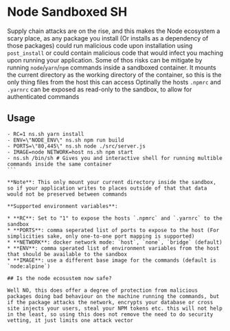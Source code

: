 # Node Sandboxed SH

Supply chain attacks are on the rise, and this makes the Node ecosystem a scary place, as any package you install (Or installs as a dependency of those packages) could run malicious code upon installation using `post_install` or could contain malicious code that would infect you maching upon running your application.
Some of thos risks can be mitigate by running `node`/`yarn`/`npm` commands inside a sandboxed container. 
It mounts the current directory as the working directory of the container, so this is the only thing files from the host this can access
Optinally the hosts `.npmrc` and `.yarnrc` can be exposed as read-only to the sandbox, to allow for authenticated commands

## Usage

````
- RC=1 ns.sh yarn install
- ENV=\"NODE_ENV\" ns.sh npm run build
- PORTS=\"80,445\" ns.sh node ./src/server.js
- IMAGE=node NETWORK=host ns.sh npm start
- ns.sh /bin/sh # Gives you and interactive shell for running multible commands inside the same container
```

**Note**: This only mount your current directory inside the sandbox, so if your application writes to places outside of that that data would not be preserved between commands

**Supported environment variables**:

* **RC**: Set to "1" to expose the hosts `.npmrc` and `.yarnrc` to the sandbox
* **PORTS**: comma seperated list of ports to expose to the host (For simplicities sake, only one-to-one port mapping is supported)
* **NETWORK**: docker network mode: `host`, `none`, `bridge` (default)
* **ENV**: comma sperated list of environment variables from the host that should be available to the sandbox
* **IMAGE**: use a different base image for the commands (default is `node:alpine`)

## Is the node ecosustem now safe?

Well NO, this does offer a degree of protection from malicious packages doing bad behaviour on the machine running the commands, but if the package attacks the network, encrypts your database or cross site injects your users, steal your NPM tokens etc. this will not help in the least, so using this does not remove the need to do security vetting, it just limits one attack vector
